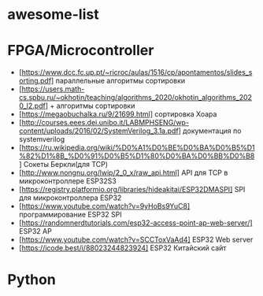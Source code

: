 # awesome-list

# FPGA/Microcontroller
* [https://www.dcc.fc.up.pt/~ricroc/aulas/1516/cp/apontamentos/slides_sorting.pdf] параллельные алгоритмы сортировки
* [https://users.math-cs.spbu.ru/~okhotin/teaching/algorithms_2020/okhotin_algorithms_2020_l2.pdf] + алгоритмы сортировки
* [https://megaobuchalka.ru/9/21699.html] сортировка Хоара
* [http://courses.eees.dei.unibo.it/LABMPHSENG/wp-content/uploads/2016/02/SystemVerilog_3.1a.pdf] документация по systemverilog
* [https://ru.wikipedia.org/wiki/%D0%A1%D0%BE%D0%BA%D0%B5%D1%82%D1%8B_%D0%91%D0%B5%D1%80%D0%BA%D0%BB%D0%B8] Сокеты Беркли(для TCP)
* [http://www.nongnu.org/lwip/2_0_x/raw_api.html] API для TCP в микроконтроллере ESP32S3
* [https://registry.platformio.org/libraries/hideakitai/ESP32DMASPI] SPI для микроконтроллера ESP32
* [https://www.youtube.com/watch?v=9yHoBs9YuC8] программирование ESP32 SPI
* [https://randomnerdtutorials.com/esp32-access-point-ap-web-server/] ESP32 AP
* [https://www.youtube.com/watch?v=SCCToxVaAd4] ESP32 Web server
* [https://icode.best/i/88023244823924] ESP32 Китайский сайт

# Python

